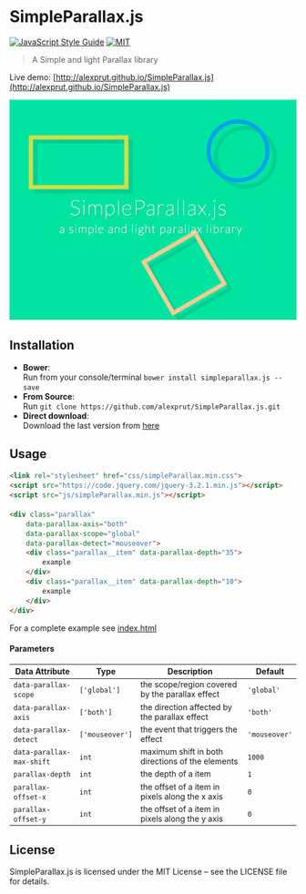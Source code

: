 SimpleParallax.js
=================
[![JavaScript Style Guide](https://img.shields.io/badge/code_style-standard-brightgreen.svg)](https://standardjs.com) [![MIT](https://img.shields.io/dub/l/vibe-d.svg)](https://github.com/alexprut/SimpleParallax.js/blob/master/LICENSE)  

> A Simple and light Parallax library   

Live demo: [http://alexprut.github.io/SimpleParallax.js](http://alexprut.github.io/SimpleParallax.js)

![SimpleParallax.js](https://github.com/alexprut/SimpleParallax.js/raw/master/img/simpleparallax.gif)

##  Installation
* __Bower__:  
    Run from your console/terminal ```bower install simpleparallax.js --save```
* __From Source__:  
    Run ```git clone https://github.com/alexprut/SimpleParallax.js.git```
* __Direct download__:  
    Download the last version from [here](https://github.com/alexprut/SimpleParallax.js/archive/master.zip "download")

## Usage
```html
<link rel="stylesheet" href="css/simpleParallax.min.css">
<script src="https://code.jquery.com/jquery-3.2.1.min.js"></script>
<script src="js/simpleParallax.min.js"></script>

<div class="parallax"
    data-parallax-axis="both"
    data-parallax-scope="global"
    data-parallax-detect="mouseover">
    <div class="parallax__item" data-parallax-depth="35">
        example
    </div>
    <div class="parallax__item" data-parallax-depth="10">
        example
    </div>
</div>
```

For a complete example see [index.html](https://github.com/alexprut/SimpleParallax.js/blob/staging/index.html)

#### Parameters
|Data Attribute|Type|Description|Default|
|----|----|-----------|-------|
|```data-parallax-scope```|```['global']```|the scope/region covered by the parallax effect|```'global'```|
|```data-parallax-axis```|```['both']```|the direction affected by the parallax effect|```'both'```|
|```data-parallax-detect```|```['mouseover']```|the event that triggers the effect|```'mouseover'```|
|```data-parallax-max-shift```|```int```|maximum shift in both directions of the elements|```1000```|
|```parallax-depth```|```int```|the depth of a item|```1```|
|```parallax-offset-x```|```int```|the offset of a item in pixels along the x axis|```0```|
|```parallax-offset-y```|```int```|the offset of a item in pixels along the y axis|```0```|

## License
SimpleParallax.js is licensed under the MIT License – see the LICENSE file for details.

